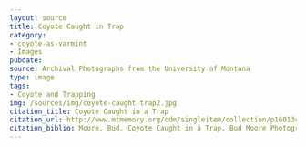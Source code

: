 ```yaml
---
layout: source
title: Coyote Caught in Trap
category: 
- coyote-as-varmint
- Images
pubdate: 
source: Archival Photographs from the University of Montana 
type: image
tags: 
- Coyote and Trapping
img: /sources/img/coyote-caught-trap2.jpg
citation_title: Coyote Caught in a Trap
citation_url: http://www.mtmemory.org/cdm/singleitem/collection/p16013coll58/id/6917/rec/5
citation_biblio: Moore, Bud. Coyote Caught in a Trap. Bud Moore Photographs and Sound Recordings. Photograph. Accessed April 1, 2016. http://www.mtmemory.org/cdm/singleitem/collection/p16013coll58/id/6917/rec/5.
---
```


